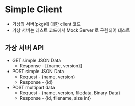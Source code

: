 # Simple Client
* 가상의 서버(pkg)에 대한 client 코드
* 가상 서버는 테스트 코드에서 Mock Server 로 구현되어 테스트

## 가상 서버 API
* GET simple JSON Data
  * Response - [{name, version}]
* POST simple JSON Data 
  * Request - {name, version}
  * Response - {id}
* POST multipart data
  * Request - {name, version, filedata, Binary Data}
  * Response - {id, filename, size int}